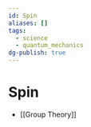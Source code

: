 ```yaml
---
id: Spin
aliases: []
tags:
  - science
  - quantum_mechanics
dg-publish: true
---
```

# Spin
- [[Group Theory]]